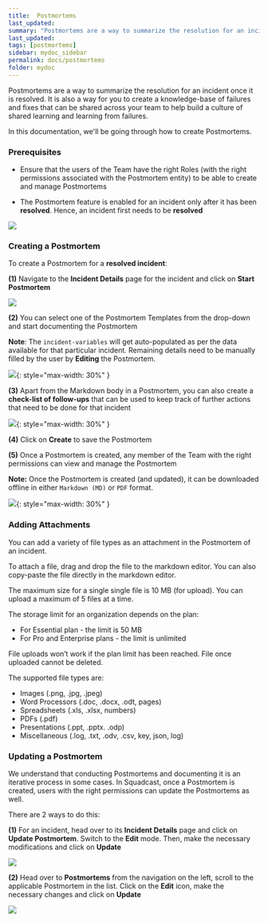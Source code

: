 ```yaml
---
title:  Postmortems
last_updated:
summary: "Postmortems are a way to summarize the resolution for an incident once it is resolved"
last_updated:
tags: [postmortems]
sidebar: mydoc_sidebar
permalink: docs/postmortems
folder: mydoc
---
```


Postmortems are a way to summarize the resolution for an incident once it is resolved. It is also a way for you to create a knowledge-base of failures and fixes that can be shared across your team to help build a culture of shared learning and learning from failures. 

In this documentation, we'll be going through how to create Postmortems.

### Prerequisites

- Ensure that the users of the Team have the right Roles (with the right permissions associated with the Postmortem entity) to be able to create and manage Postmortems

- The Postmortem feature is enabled for an incident only after it has been **resolved**. Hence, an incident first needs to be **resolved**

![](images/postmortem_new_2.png)

### Creating a Postmortem

To create a Postmortem for a **resolved incident**:

**(1)** Navigate to the **Incident Details** page for the incident and click on **Start Postmortem**

![](images/postmortem_6.png)

**(2)** You can select one of the Postmortem Templates from the drop-down and start documenting the Postmortem 

**Note**: The `incident-variables` will get auto-populated as per the data available for that particular incident. Remaining details need to be manually filled by the user by **Editing** the Postmortem.

![](images/postmortem_7.png){: style="max-width: 30%" }

**(3)** Apart from the Markdown body in a Postmortem, you can also create a **check-list of follow-ups** that can be used to keep track of further actions that need to be done for that incident

![](images/postmortem_8.png){: style="max-width: 30%" }

**(4)** Click on **Create** to save the Postmortem

**(5)** Once a Postmortem is created, any member of the Team with the right permissions can view and manage the Postmortem

**Note:** Once the Postmortem is created (and updated), it can be downloaded offline in either `Markdown (MD)` or `PDF` format.

![](images/postmortem_9.png){: style="max-width: 30%" }

### Adding Attachments

You can add a variety of file types as an attachment in the Postmortem of an incident.

To attach a file, drag and drop the file to the markdown editor. You can also copy-paste the file directly in the markdown editor.

The maximum size for a single single file is 10 MB (for upload). You can upload a maximum of 5 files at a time.

The storage limit for an organization depends on the plan:

- For Essential plan - the limit is 50 MB
- For Pro and Enterprise plans - the limit is unlimited

File uploads won’t work if the plan limit has been reached. File once uploaded cannot be deleted.

The supported file types are:

- Images (.png, .jpg, .jpeg)
- Word Processors (.doc, .docx, .odt, pages)
- Spreadsheets (.xls, .xlsx, numbers)
- PDFs (.pdf)
- Presentations (.ppt, .pptx. .odp)
- Miscellaneous (.log, .txt, .odv, .csv, key, json, log)

### Updating a Postmortem

We understand that conducting Postmortems and documenting it is an iterative process in some cases. In Squadcast, once a Postmortem is created, users with the right permissions can update the Postmortems as well.

There are 2 ways to do this:

**(1)** For an incident, head over to its **Incident Details** page and click on **Update Postmortem**. Switch to the **Edit** mode. Then, make the necessary modifications and click on **Update**

![](images/postmortem_new_3.png)

**(2)** Head over to **Postmortems** from the navigation on the left, scroll to the applicable Postmortem in the list. Click on the **Edit** icon, make the necessary changes and click on **Update**

![](images/postmortem_new_4.png)